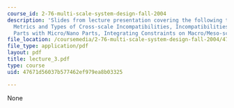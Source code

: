 ```yaml
---
course_id: 2-76-multi-scale-system-design-fall-2004
description: 'Slides from lecture presentation covering the following topics: Principles,
  Metrics and Types of Cross-scale Incompatibilities, Incompatibilities of Macro/Meso
  Parts with Micro/Nano Parts, Integrating Constraints on Macro/Meso-scale Parts.'
file_location: /coursemedia/2-76-multi-scale-system-design-fall-2004/47671d56037b577462ef979ea8b03325_lecture_3.pdf
file_type: application/pdf
layout: pdf
title: lecture_3.pdf
type: course
uid: 47671d56037b577462ef979ea8b03325

---
```

None